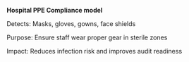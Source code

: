 **Hospital PPE Compliance model**

Detects: Masks, gloves, gowns, face shields

Purpose: Ensure staff wear proper gear in sterile zones

Impact: Reduces infection risk and improves audit readiness

